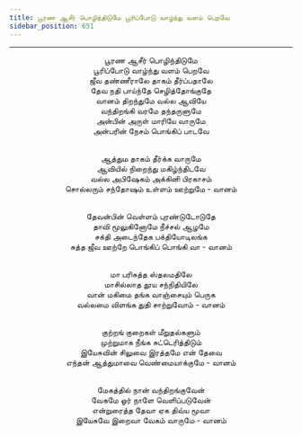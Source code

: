 ```yaml
---
title: பூரண ஆசீர் பொழிந்திடுமே பூரிப்போடு வாழ்ந்து வளம் பெறவே
sidebar_position: 651
---
```


---
<center>
பூரண ஆசீர் பொழிந்திடுமே<br/>
பூரிப்போடு வாழ்ந்து வளம் பெறவே<br/>
ஜீவ தண்ணீராலே தாகம் தீர்ப்பதாலே<br/>
தேவ நதி பாய்ந்தே செழித்தோங்குதே<br/>
வானம் திறந்துமே வல்ல ஆவியே<br/>
வந்திறங்கி வரமே தந்தருளுமே<br/>
அன்பின் அருள் மாரியே வாருமே<br/>
அன்பரின் நேசம் பொங்கிப் பாடவே<br/><br/>

ஆத்தும தாகம் தீர்க்க வாருமே<br/>
ஆவியில் நிறைந்து மகிழ்ந்திடவே<br/>
வல்ல அபிஷேகம் அக்கினி பிரகாசம்<br/>
சொல்லரும் சந்தோஷம் உள்ளம் ஊற்றுமே        - வானம்<br/><br/>

தேவன்பின் வெள்ளம் புரண்டுடோடுதே<br/>
தாவி மூலுகினோமே நீச்சல் ஆழமே<br/>
சக்தி அடைந்தேக பக்தியோடிலங்க<br/>
சுத்த ஜீவ ஊற்றே பொங்கிப் பொங்கி வா            - வானம்<br/><br/>

மா பரிசுத்த ஸ்தலமதிலே<br/>
மாசில்லாத தூய சந்நிதியிலே<br/>
வான் மகிமை தங்க வாஞ்சையும் பெருக<br/>
வல்லமை விளங்க துதி சாற்றுவோம்            - வானம்<br/><br/>

குற்றங் குறைகள் மீறுதல்களும்<br/>
முற்றுமாக நீங்க சுட்டெரித்திடும்<br/>
இயேசுவின் சிலுவை இரத்தமே என் தேவை<br/>
எந்தன் ஆத்துமாவை வெண்மையாக்குமே            - வானம்<br/><br/>

மேகத்தில் நான் வந்திறங்குவேன்<br/>
வேகமே ஓர் நாளே வெளிப்படுவேன்<br/>
என்றுரைத்த தேவா ஏக திவ்ய மூவா<br/>
இயேசுவே இறைவா வேகம் வாருமே            - வானம்
</center>